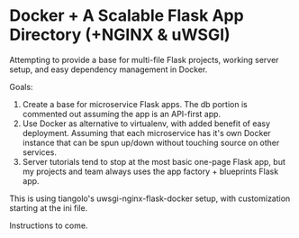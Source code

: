 # Docker + A Scalable Flask App Directory (+NGINX & uWSGI)

Attempting to provide a base for multi-file Flask projects, working server setup, and easy dependency management in Docker.

Goals:
1. Create a base for microservice Flask apps. The db portion is commented out assuming the app is an API-first app.
2. Use Docker as alternative to virtualenv, with added benefit of easy deployment. Assuming that each microservice has it's own Docker instance that can be spun up/down without touching source on other services.
3. Server tutorials tend to stop at the most basic one-page Flask app, but my projects and team always uses the app factory + blueprints Flask app.
 

This is using tiangolo's uwsgi-nginx-flask-docker setup, with customization starting at the ini file.

Instructions to come.
